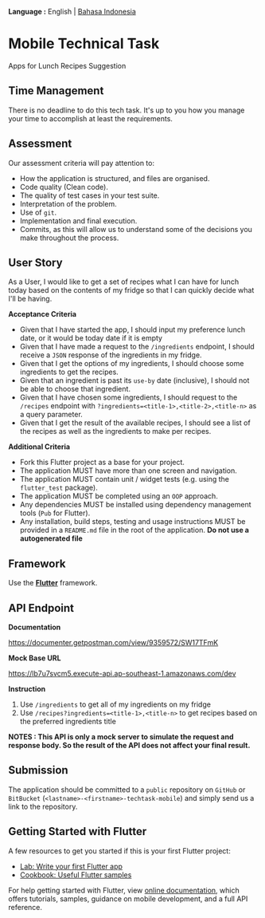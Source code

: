 **Language :** English | [Bahasa Indonesia](README_ID.md)

# Mobile Technical Task

Apps for Lunch Recipes Suggestion

## Time Management

There is no deadline to do this tech task. It's up to you how you manage your time to accomplish at least the requirements.

## Assessment

Our assessment criteria will pay attention to:

- How the application is structured, and files are organised.
- Code quality (Clean code).
- The quality of test cases in your test suite.
- Interpretation of the problem.
- Use of `git`.
- Implementation and final execution.
- Commits, as this will allow us to understand some of the decisions you make throughout the process.

## User Story

As a User, I would like to get a set of recipes what I can have for lunch today based on the contents of my fridge so that I can quickly decide what I'll be having.

**Acceptance Criteria**

- Given that I have started the app, I should input my preference lunch date, or it would be today date if it is empty
- Given that I have made a request to the `/ingredients` endpoint, I should receive a `JSON` response of the ingredients in my fridge.
- Given that I get the options of my ingredients, I should choose some ingredients to get the recipes.
- Given that an ingredient is past its `use-by` date (inclusive), I should not be able to choose that ingredient.
- Given that I have chosen some ingredients, I should request to the `/recipes` endpoint with
  `?ingredients=<title-1>,<title-2>,<title-n>` as a query parameter.
- Given that I get the result of the available recipes, I should see a list of the recipes as well as the ingredients to make per recipes.

**Additional Criteria**

- Fork this Flutter project as a base for your project.
- The application MUST have more than one screen and navigation.
- The application MUST contain unit / widget tests (e.g. using the `flutter_test` package).
- The application MUST be completed using an `OOP` approach.
- Any dependencies MUST be installed using dependency management tools (`Pub` for Flutter).
- Any installation, build steps, testing and usage instructions MUST be provided in a `README.md`
  file in the root of the application. **Do not use a autogenerated file**

## Framework

Use the [**Flutter**](https://flutter.dev/docs/get-started/codelab) framework.

## API Endpoint

**Documentation**

https://documenter.getpostman.com/view/9359572/SW17TFmK

**Mock Base URL**

https://lb7u7svcm5.execute-api.ap-southeast-1.amazonaws.com/dev

**Instruction**

1. Use `/ingredients` to get all of my ingredients on my fridge
2. Use `/recipes?ingredients=<title-1>,<title-n>` to get recipes based on the preferred ingredients title

**NOTES : This API is only a mock server to simulate the request and response body. So the result of the API does not affect your final result.**

## Submission

The application should be committed to a `public` repository on `GitHub` or `BitBucket` (`<lastname>-<firstname>-techtask-mobile`) and simply send us a link to the repository.

## Getting Started with Flutter

A few resources to get you started if this is your first Flutter project:

- [Lab: Write your first Flutter app](https://flutter.dev/docs/get-started/codelab)
- [Cookbook: Useful Flutter samples](https://flutter.dev/docs/cookbook)

For help getting started with Flutter, view [online documentation](https://flutter.dev/docs), which offers tutorials, samples, guidance on mobile development, and a full API reference.
